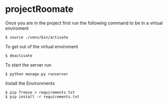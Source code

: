 # projectRoomate

Once you are in the project first run the following command to be in a virtual enviroment

```
$ source ./venv/bin/activate
```
To get out of the virtual enviroment
```
$ deactivate
```
To start the server run

```
$ python manage.py runserver
```

Install the Environments 

```
$ pip freeze > requirements.txt
$ pip install -r requirements.txt
```

